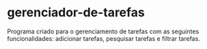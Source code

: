 # gerenciador-de-tarefas
Programa criado para o gerenciamento de tarefas com as seguintes funcionalidades: adicionar tarefas, pesquisar tarefas e filtrar tarefas. 
